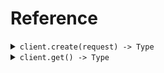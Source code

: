 # Reference
<details><summary><code>client.create(request) -> Type</code></summary>
<dl>
<dd>

#### 🔌 Usage

<dl>
<dd>

<dl>
<dd>

```java
client.create(
    CreateRequest
        .builder()
        .decimal(2.2)
        .even(100)
        .name("fern")
        .shape(Shape.SQUARE)
        .build()
);
```
</dd>
</dl>
</dd>
</dl>

#### ⚙️ Parameters

<dl>
<dd>

<dl>
<dd>

**decimal:** `Double` 
    
</dd>
</dl>

<dl>
<dd>

**even:** `Integer` 
    
</dd>
</dl>

<dl>
<dd>

**name:** `String` 
    
</dd>
</dl>

<dl>
<dd>

**shape:** `Shape` 
    
</dd>
</dl>
</dd>
</dl>


</dd>
</dl>
</details>

<details><summary><code>client.get() -> Type</code></summary>
<dl>
<dd>

#### 🔌 Usage

<dl>
<dd>

<dl>
<dd>

```java
client.get(
    GetRequest
        .builder()
        .decimal(2.2)
        .even(100)
        .name("fern")
        .build()
);
```
</dd>
</dl>
</dd>
</dl>

#### ⚙️ Parameters

<dl>
<dd>

<dl>
<dd>

**decimal:** `Double` 
    
</dd>
</dl>

<dl>
<dd>

**even:** `Integer` 
    
</dd>
</dl>

<dl>
<dd>

**name:** `String` 
    
</dd>
</dl>
</dd>
</dl>


</dd>
</dl>
</details>
